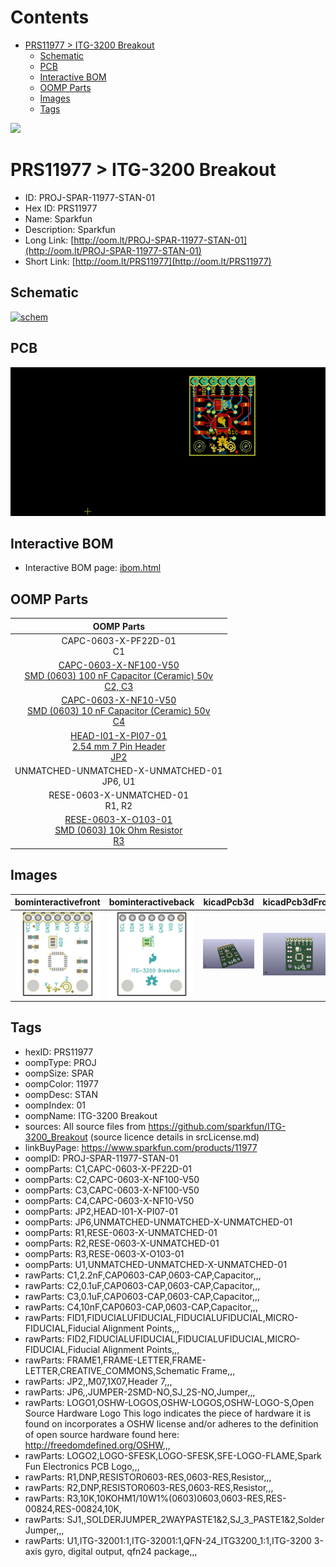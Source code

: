 



Contents
========

* [PRS11977 > ITG-3200 Breakout](#prs11977--itg-3200-breakout)
	* [Schematic](#schematic)
	* [PCB](#pcb)
	* [Interactive BOM](#interactive-bom)
	* [OOMP Parts](#oomp-parts)
	* [Images](#images)
	* [Tags](#tags)
  
![][im]
# PRS11977 > ITG-3200 Breakout

- ID: PROJ-SPAR-11977-STAN-01
- Hex ID: PRS11977
- Name: Sparkfun
- Description: Sparkfun
- Long Link: [http://oom.lt/PROJ-SPAR-11977-STAN-01](http://oom.lt/PROJ-SPAR-11977-STAN-01)
- Short Link: [http://oom.lt/PRS11977](http://oom.lt/PRS11977)

## Schematic
  
[![schem](eagleSchemImage.png)](eagleSchemImage.png)
## PCB
  
[![pcb](eagleImage.png)](eagleImage.png)
## Interactive BOM

- Interactive BOM page: [ibom.html](https://htmlpreview.github.io/?https://github.com/oomlout/oomlout_OOMP_projects/blob/main/PROJ-SPAR-11977-STAN-01/kicad/bom/ibom.html)

## OOMP Parts
  

|OOMP Parts|
| :---: |
|CAPC-0603-X-PF22D-01<BR>C1|
|[CAPC-0603-X-NF100-V50<br> SMD (0603) 100 nF Capacitor (Ceramic) 50v<br> C2, C3](https://github.com/oomlout/oomlout_OOMP_parts/tree/main/CAPC-0603-X-NF100-V50/)|
|[CAPC-0603-X-NF10-V50<br> SMD (0603) 10 nF Capacitor (Ceramic) 50v<br> C4](https://github.com/oomlout/oomlout_OOMP_parts/tree/main/CAPC-0603-X-NF10-V50/)|
|[HEAD-I01-X-PI07-01<br> 2.54 mm 7 Pin Header<br> JP2](https://github.com/oomlout/oomlout_OOMP_parts/tree/main/HEAD-I01-X-PI07-01/)|
|UNMATCHED-UNMATCHED-X-UNMATCHED-01<BR>JP6, U1|
|RESE-0603-X-UNMATCHED-01<BR>R1, R2|
|[RESE-0603-X-O103-01<br> SMD (0603) 10k Ohm Resistor<br> R3](https://github.com/oomlout/oomlout_OOMP_parts/tree/main/RESE-0603-X-O103-01/)|

## Images
  
  

|bominteractivefront|bominteractiveback|kicadPcb3d|kicadPcb3dFront|kicadPcb3dBack|eagleImage|eagleSchemImage|pcbdraw|pcbdrawback|
| :---: | :---: | :---: | :---: | :---: | :---: | :---: | :---: | :---: |
|[![bominteractivefront](bomFront_140.png)](bomFront.png)|[![bominteractiveback](bomBack_140.png)](bomBack.png)|[![kicadPcb3d](kicadPcb3d_140.png)](kicadPcb3d.png)|[![kicadPcb3dFront](kicadPcb3dFront_140.png)](kicadPcb3dFront.png)|[![kicadPcb3dBack](kicadPcb3dBack_140.png)](kicadPcb3dBack.png)|[![eagleImage](eagleImage_140.png)](eagleImage.png)|[![eagleSchemImage](eagleSchemImage_140.png)](eagleSchemImage.png)|[![pcbdraw](pcbdraw_140.png)](pcbdraw.png)|[![pcbdrawback](pcbdrawBack_140.png)](pcbdrawBack.png)|

## Tags

- hexID: PRS11977
- oompType: PROJ
- oompSize: SPAR
- oompColor: 11977
- oompDesc: STAN
- oompIndex: 01
- oompName: ITG-3200 Breakout
- sources: All source files from https://github.com/sparkfun/ITG-3200_Breakout (source licence details in srcLicense.md)
- linkBuyPage: https://www.sparkfun.com/products/11977
- oompID: PROJ-SPAR-11977-STAN-01
- oompParts: C1,CAPC-0603-X-PF22D-01
- oompParts: C2,CAPC-0603-X-NF100-V50
- oompParts: C3,CAPC-0603-X-NF100-V50
- oompParts: C4,CAPC-0603-X-NF10-V50
- oompParts: JP2,HEAD-I01-X-PI07-01
- oompParts: JP6,UNMATCHED-UNMATCHED-X-UNMATCHED-01
- oompParts: R1,RESE-0603-X-UNMATCHED-01
- oompParts: R2,RESE-0603-X-UNMATCHED-01
- oompParts: R3,RESE-0603-X-O103-01
- oompParts: U1,UNMATCHED-UNMATCHED-X-UNMATCHED-01
- rawParts: C1,2.2nF,CAP0603-CAP,0603-CAP,Capacitor,,,
- rawParts: C2,0.1uF,CAP0603-CAP,0603-CAP,Capacitor,,,
- rawParts: C3,0.1uF,CAP0603-CAP,0603-CAP,Capacitor,,,
- rawParts: C4,10nF,CAP0603-CAP,0603-CAP,Capacitor,,,
- rawParts: FID1,FIDUCIALUFIDUCIAL,FIDUCIALUFIDUCIAL,MICRO-FIDUCIAL,Fiducial Alignment Points,,,
- rawParts: FID2,FIDUCIALUFIDUCIAL,FIDUCIALUFIDUCIAL,MICRO-FIDUCIAL,Fiducial Alignment Points,,,
- rawParts: FRAME1,FRAME-LETTER,FRAME-LETTER,CREATIVE_COMMONS,Schematic Frame,,,
- rawParts: JP2,,M07,1X07,Header 7,,,
- rawParts: JP6,,JUMPER-2SMD-NO,SJ_2S-NO,Jumper,,,
- rawParts: LOGO1,OSHW-LOGOS,OSHW-LOGOS,OSHW-LOGO-S,Open Source Hardware Logo This logo indicates the piece of hardware it is found on incorporates a OSHW license and/or adheres to the definition of open source hardware found here: http://freedomdefined.org/OSHW,,,
- rawParts: LOGO2,LOGO-SFESK,LOGO-SFESK,SFE-LOGO-FLAME,Spark Fun Electronics PCB Logo,,,
- rawParts: R1,DNP,RESISTOR0603-RES,0603-RES,Resistor,,,
- rawParts: R2,DNP,RESISTOR0603-RES,0603-RES,Resistor,,,
- rawParts: R3,10K,10KOHM1/10W1%(0603)0603,0603-RES,RES-00824,RES-00824,10K,
- rawParts: SJ1,,SOLDERJUMPER_2WAYPASTE1&2,SJ_3_PASTE1&2,Solder Jumper,,,
- rawParts: U1,ITG-32001:1,ITG-32001:1,QFN-24_ITG3200_1:1,ITG-3200 3-axis gyro, digital output, qfn24 package,,,



[im]: kicadPcb3d_450.png
